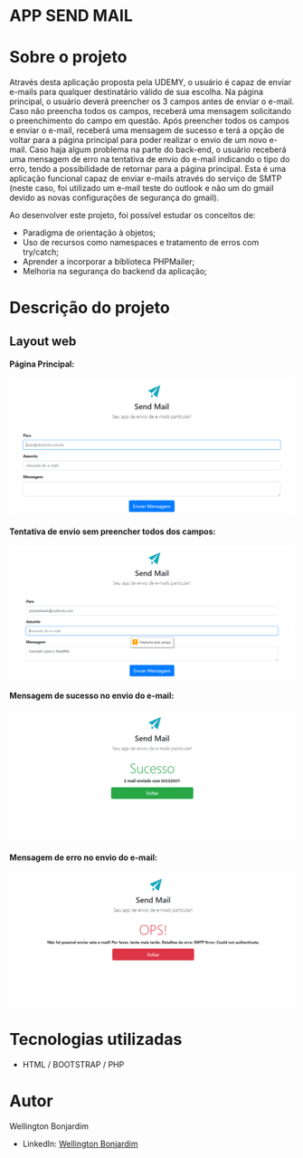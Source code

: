 # APP SEND MAIL

# Sobre o projeto

Através desta aplicação proposta pela UDEMY, o usuário é capaz de enviar e-mails para qualquer destinatário válido de sua escolha. Na página principal, o usuário deverá preencher os 3 campos antes de enviar o e-mail. Caso não preencha todos os campos, receberá uma mensagem solicitando o preenchimento do campo em questão. Após preencher todos os campos e enviar o e-mail, receberá uma mensagem de sucesso e terá a opção de voltar para a página principal para poder realizar o envio de um novo e-mail. Caso haja algum problema na parte do back-end, o usuário receberá uma mensagem de erro na tentativa de envio do e-mail indicando o tipo do erro, tendo a possibilidade de retornar para a página principal. Esta é uma aplicação funcional capaz de enviar e-mails através do serviço de SMTP (neste caso, foi utilizado um e-mail teste do outlook e não um do gmail devido as novas configurações de segurança do gmail).

Ao desenvolver este projeto, foi possível estudar os conceitos de:
- Paradigma de orientação à objetos;
- Uso de recursos como namespaces e tratamento de erros com try/catch;
- Aprender a incorporar a biblioteca PHPMailer;
- Melhoria na segurança do backend da aplicação;

# Descrição do projeto

## Layout web
#### Página Principal:

![Web index](https://github.com/wellington-bonjardim/PHP-App-Send-Mail/blob/master/assets/principal.PNG)

#### Tentativa de envio sem preencher todos dos campos:

![Web required](https://github.com/wellington-bonjardim/PHP-App-Send-Mail/blob/master/assets/required.PNG)

#### Mensagem de sucesso no envio do e-mail: 

![Web success](https://github.com/wellington-bonjardim/PHP-App-Send-Mail/blob/master/assets/sucesso.PNG)

#### Mensagem de erro no envio do e-mail:

![Web consultar_chamado](https://github.com/wellington-bonjardim/PHP-App-Send-Mail/blob/master/assets/erro.PNG)

# Tecnologias utilizadas

- HTML / BOOTSTRAP / PHP

# Autor

Wellington Bonjardim

- LinkedIn: [Wellington Bonjardim](https://www.linkedin.com/in/wellington-bonjardim/)
